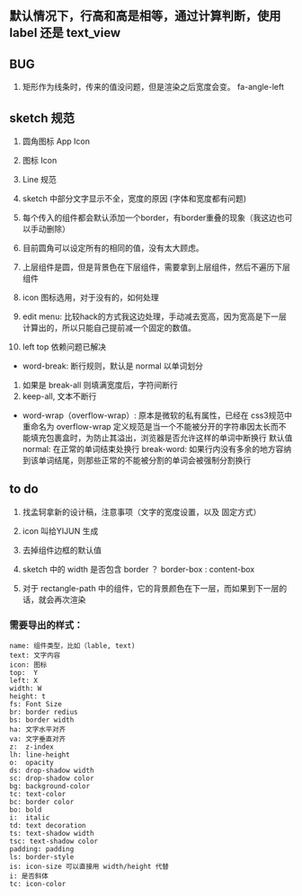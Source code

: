 ## 默认情况下，行高和高是相等，通过计算判断，使用 label 还是 text_view

## BUG
1. 矩形作为线条时，传来的值没问题，但是渲染之后宽度会变。
fa-angle-left
## sketch 规范
1. 圆角图标  App Icon
2. 图标 Icon
3. Line 规范


1. sketch 中部分文字显示不全，宽度的原因 (字体和宽度都有问题)
2. 每个传入的组件都会默认添加一个border，有border重叠的现象（我这边也可以手动删除）
3. 目前圆角可以设定所有的相同的值，没有太大顾虑。
4. 上层组件是圆，但是背景色在下层组件，需要拿到上层组件，然后不遍历下层组件
5. icon 图标选用，对于没有的，如何处理
6. edit menu: 比较hack的方式我这边处理，手动减去宽高，因为宽高是下一层计算出的，所以只能自己提前减一个固定的数值。

1. left top 依赖问题已解决

- word-break: 断行规则，默认是 normal 以单词划分
1. 如果是 break-all 则填满宽度后，字符间断行
2. keep-all, 文本不断行

- word-wrap（overflow-wrap）: 原本是微软的私有属性，已经在 css3规范中重命名为 overflow-wrap
定义规范是当一个不能被分开的字符串因太长而不能填充包裹盒时，为防止其溢出，浏览器是否允许这样的单词中断换行
默认值 normal: 在正常的单词结束处换行
break-word: 如果行内没有多余的地方容纳到该单词结尾，则那些正常的不能被分割的单词会被强制分割换行



## to do
1. 找孟轲拿新的设计稿，注意事项（文字的宽度设置，以及 固定方式）
2. icon 叫给YIJUN 生成
3. 去掉组件边框的默认值


1. sketch 中的 width 是否包含 border ？ border-box : content-box
2. 对于 rectangle-path 中的组件，它的背景颜色在下一层，而如果到下一层的话，就会再次渲染

### 需要导出的样式：
```
name: 组件类型，比如（lable, text)
text: 文字内容
icon: 图标
top:  Y
left: X
width: W
height: t
fs: Font Size
br: border redius
bs: border width
ha: 文字水平对齐
va: 文字垂直对齐
z:  z-index
lh: line-height
o:  opacity
ds: drop-shadow width
sc: drop-shadow color
bg: background-color
tc: text-color
bc: border color
bo: bold
i:  italic
td: text decoration
ts: text-shadow width
tsc: text-shadow color
padding: padding
ls: border-style
is: icon-size 可以直接用 width/height 代替
i: 是否斜体
tc: icon-color
```